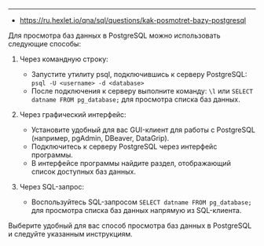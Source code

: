 
---

- https://ru.hexlet.io/qna/sql/questions/kak-posmotret-bazy-postgresql

Для просмотра баз данных в PostgreSQL можно использовать следующие способы:

1. Через командную строку:
    
    - Запустите утилиту psql, подключившись к серверу PostgreSQL: `psql -U <username> -d <database>`
    - После подключения к серверу выполните команду: `\l` или `SELECT datname FROM pg_database;` для просмотра списка баз данных.
2. Через графический интерфейс:
    
    - Установите удобный для вас GUI-клиент для работы с PostgreSQL (например, pgAdmin, DBeaver, DataGrip).
    - Подключитесь к серверу PostgreSQL через интерфейс программы.
    - В интерфейсе программы найдите раздел, отображающий список доступных баз данных.
3. Через SQL-запрос:
    
    - Воспользуйтесь SQL-запросом `SELECT datname FROM pg_database;` для просмотра списка баз данных напрямую из SQL-клиента.

Выберите удобный для вас способ просмотра баз данных в PostgreSQL и следуйте указанным инструкциям.


